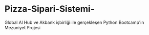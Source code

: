 # Pizza-Sipari-Sistemi-
Global AI Hub ve Akbank işbirliği ile gerçekleşen Python Bootcamp'in Mezuniyet Projesi
